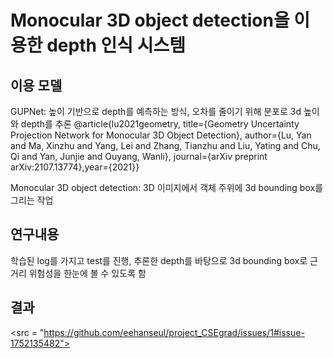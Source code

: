 # Monocular 3D object detection을 이용한 depth 인식 시스템

## 이용 모델

GUPNet:
높이 기반으로 depth를 예측하는 방식, 오차를 줄이기 위해 분포로 3d 높이와 depth를 추론
    @article{lu2021geometry,
    title={Geometry Uncertainty Projection Network for Monocular 3D Object Detection},
    author={Lu, Yan and Ma, Xinzhu and Yang, Lei and Zhang, Tianzhu and Liu, Yating and Chu, Qi and Yan, Junjie and Ouyang, Wanli},
    journal={arXiv preprint arXiv:2107.13774},year={2021}}

Monocular 3D object detection:
   3D 이미지에서 객체 주위에 3d bounding box를 그리는 작업
   
## 연구내용
학습된 log를 가지고 test를 진행, 추론한 depth를 바탕으로 3d bounding box로 근거리 위험성을 한눈에 볼 수 있도록 함

## 결과
<src = "https://github.com/eehanseul/project_CSEgrad/issues/1#issue-1752135482">


